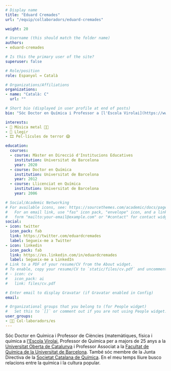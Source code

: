 ```yaml
---
# Display name
title: "Eduard Cremades"
url: "/equip/collaboradors/eduard-cremades"

weight: 20

# Username (this should match the folder name)
authors:
- eduard-cremades

# Is this the primary user of the site?
superuser: false

# Role/position
role: Espanyol ↔️ Català

# Organizations/Affiliations
organizations:
- name: "Català: C"
  url: ""

# Short bio (displayed in user profile at end of posts)
bio: "Sóc Doctor en Química i Professor a [l'Escola Virolai](https://www.virolai.com), a la [Universitat Oberta de Catalunya](https://www.uoc.edu/portal/es/index.html) i a la [Facultat de Química de la Universitat de Barcelona](https://www.ub.edu/portal/web/quimica)."

interests:
- 🎸 Música metal 🤘🏼
- 📖 Llegir
- 🎞️ Pel·lícules de terror 😱

education:
  courses:
  - course: Màster en Direcció d'Institucions Educatives
    institution: Universitat de Barcelona
    year: 2020 
  - course: Doctor en Química
    institution: Universitat de Barcelona
    year: 2012
  - course: Llicenciat en Química
    institution: Universitat de Barcelona
    year: 2006

# Social/Academic Networking
# For available icons, see: https://sourcethemes.com/academic/docs/page-builder/#icons
#   For an email link, use "fas" icon pack, "envelope" icon, and a link in the
#   form "mailto:your-email@example.com" or "#contact" for contact widget.
social:
- icon: twitter
  icon_pack: fab
  link: https://twitter.com/eduardcremades
  label: Segueix-me a Twitter
- icon: linkedin
  icon_pack: fab
  link: https://es.linkedin.com/in/eduardcremades
  label: Segueix-me a LinkedIn  
# Link to a PDF of your resume/CV from the About widget.
# To enable, copy your resume/CV to `static/files/cv.pdf` and uncomment the lines below.
# - icon: cv
#   icon_pack: ai
#   link: files/cv.pdf

# Enter email to display Gravatar (if Gravatar enabled in Config)
email:

# Organizational groups that you belong to (for People widget)
#   Set this to `[]` or comment out if you are not using People widget.
user_groups:
- 🙌🏼 Col·laboradors/es
---
```


Sóc Doctor en Química i Professor de Ciències (matemàtiques, física i química a [l'Escola Virolai](https://www.virolai.com), Professor de Química per a majors de 25 anys a la [Universitat Oberta de Catalunya](https://www.uoc.edu/portal/es/index.html) i Professor Associat a la [Facultat de Química de la Universitat de Barcelona](https://www.ub.edu/portal/web/quimica). També sóc membre de la Junta Directiva de la [Societat Catalana de Química](https://blogs.iec.cat/scq/). En el meu temps lliure busco relacions entre la química i la cultura popular.